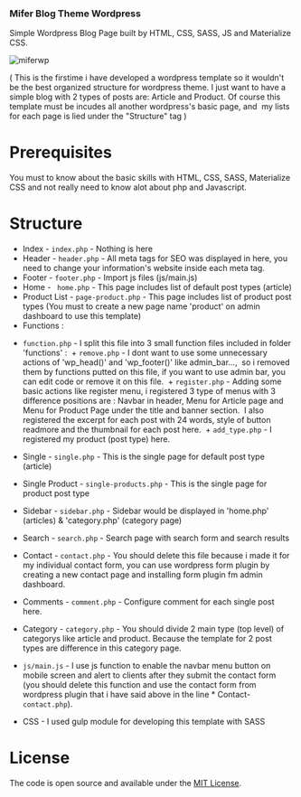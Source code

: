 ### Mifer Blog Theme Wordpress

Simple Wordpress Blog Page built by HTML, CSS, SASS, JS and Materialize CSS.

![miferwp](https://i.imgur.com/6pjtABK.jpg)

( This is the firstime i have developed a wordpress template so it wouldn't
 be the best organized structure for wordpress theme.
 I just want to have a simple blog with 2 types of posts are: Article and Product.
 Of course this template must be incudes all another wordpress's basic page,
 and  my lists for each page is lied under the "Structure" tag )

# Prerequisites

You must to know about the basic skills with HTML, CSS, SASS, Materialize CSS
and not really need to know alot about php and Javascript.

# Structure

* Index - `index.php` - Nothing is here
* Header - `header.php` - All meta tags for SEO was displayed in here, you need to change your information's website inside each meta tag.
* Footer - `footer.php` - Import js files (js/main.js)
* Home - ` home.php` - This page includes list of default post types (article)
* Product List - `page-product.php` - This page includes list of product post types (You must to create a new page name 'product' on admin dashboard to use this template)
* Functions :
- `function.php` - I split this file into 3 small function files included in folder 'functions' :
  + `remove.php` - I dont want to use some unnecessary actions of 'wp_head()' and 'wp_footer()' like admin_bar...,
  so i removed them by functions putted on this file, if you want to use admin bar, you can edit code or remove it on this file.
  + `register.php` - Adding some basic actions like register menu, i registered 3 type of menus with 3 difference positions are : Navbar in header, Menu for Article page and Menu for Product Page under the title and banner section.
  I also registered the excerpt for each post with 24 words, style of button readmore and the thumbnail for each post here.
  + `add_type.php` - I registered my product (post type) here.
* Single - `single.php` - This is the single page for default post type (article)
* Single Product - `single-products.php` - This is the single page for product post type
* Sidebar - `sidebar.php` - Sidebar would be displayed in 'home.php' (articles) & 'category.php' (category page)
* Search - `search.php` - Search page with search form and search results
* Contact - `contact.php` - You should delete this file because i made it for my individual contact form, you can use wordpress form plugin by creating a new contact page and installing form plugin fm admin dashboard.
* Comments - `comment.php` - Configure comment for each single post here.
* Category - `category.php` - You should divide 2 main type (top level) of categorys like article and product. Because the template for 2 post types are difference in this category page.

* `js/main.js` - I use js function to enable the navbar menu button on mobile screen and alert to clients after they submit the contact form (you should delete this function and use the contact form from wordpress plugin that i have said above in the line * Contact-`contact.php`).

* CSS - I used gulp module for developing this template with SASS

# License

The code is open source and available under the [MIT License](LICENSE.md).

